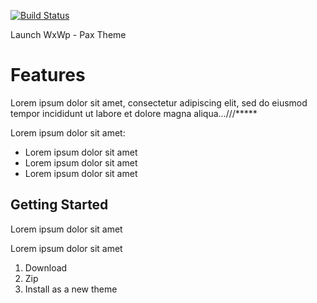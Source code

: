 [![Build Status](https://travis-ci.org/Automattic/_s.svg?branch=master)](https://travis-ci.org/Automattic/_s)

Launch WxWp - Pax Theme

Features
===

Lorem ipsum dolor sit amet, consectetur adipiscing elit, sed do eiusmod tempor incididunt ut labore et dolore magna aliqua...///*****

Lorem ipsum dolor sit amet:

* Lorem ipsum dolor sit amet
* Lorem ipsum dolor sit amet
* Lorem ipsum dolor sit amet

Getting Started
---------------

Lorem ipsum dolor sit amet

Lorem ipsum dolor sit amet

1. Download
2. Zip
3. Install as a new theme